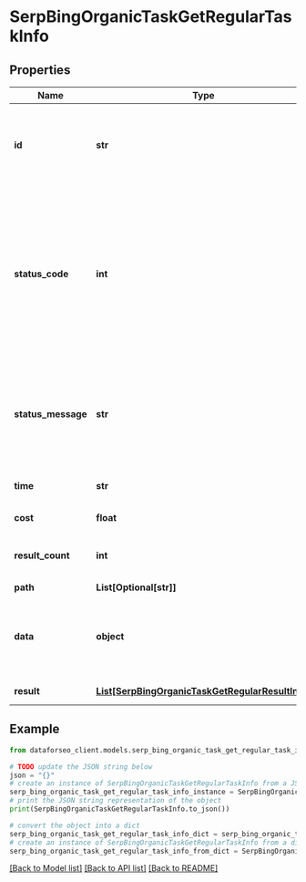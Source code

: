 # SerpBingOrganicTaskGetRegularTaskInfo


## Properties

Name | Type | Description | Notes
------------ | ------------- | ------------- | -------------
**id** | **str** | task identifier unique task identifier in our system in the UUID format | [optional] 
**status_code** | **int** | status code of the task generated by DataForSEO, can be within the following range: 10000-60000 you can find the full list of the response codes here | [optional] 
**status_message** | **str** | informational message of the task you can find the full list of general informational messages here | [optional] 
**time** | **str** | execution time, seconds | [optional] 
**cost** | **float** | total tasks cost, USD | [optional] 
**result_count** | **int** | number of elements in the result array | [optional] 
**path** | **List[Optional[str]]** | URL path | [optional] 
**data** | **object** | contains the same parameters that you specified in the POST request | [optional] 
**result** | [**List[SerpBingOrganicTaskGetRegularResultInfo]**](SerpBingOrganicTaskGetRegularResultInfo.md) | array of results | [optional] 

## Example

```python
from dataforseo_client.models.serp_bing_organic_task_get_regular_task_info import SerpBingOrganicTaskGetRegularTaskInfo

# TODO update the JSON string below
json = "{}"
# create an instance of SerpBingOrganicTaskGetRegularTaskInfo from a JSON string
serp_bing_organic_task_get_regular_task_info_instance = SerpBingOrganicTaskGetRegularTaskInfo.from_json(json)
# print the JSON string representation of the object
print(SerpBingOrganicTaskGetRegularTaskInfo.to_json())

# convert the object into a dict
serp_bing_organic_task_get_regular_task_info_dict = serp_bing_organic_task_get_regular_task_info_instance.to_dict()
# create an instance of SerpBingOrganicTaskGetRegularTaskInfo from a dict
serp_bing_organic_task_get_regular_task_info_from_dict = SerpBingOrganicTaskGetRegularTaskInfo.from_dict(serp_bing_organic_task_get_regular_task_info_dict)
```
[[Back to Model list]](../README.md#documentation-for-models) [[Back to API list]](../README.md#documentation-for-api-endpoints) [[Back to README]](../README.md)


